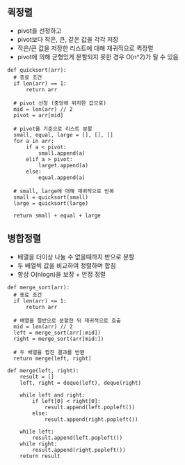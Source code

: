 ## 퀵정렬
- pivot을 선정하고
- pivot보다 작은, 큰, 같은 값을 각각 저장
- 작은/큰 값을 저장한 리스트에 대해 재귀적으로 퀵정렬 
- pivot에 의해 균형있게 분할되지 못한 경우 O(n^2)가 될 수 있음

```
def quicksort(arr):
  # 종료 조건
  if len(arr) == 1:
      return arr
      
  # pivot 선정 (중앙에 위치한 값으로)
  mid = len(arr) // 2
  pivot = arr[mid]
  
  # pivot을 기준으로 리스트 분할
  small, equal, large = [], [], []
  for a in arr:
      if a < pivot:
          small.append(a)
      elif a > pivot:
          larget.append(a)
      else:
          equal.append(a)
        
  # small, large에 대해 재귀적으로 반복
  small = quicksort(small)
  large = quicksort(large)
  
  return small + equal + large
```

## 병합정렬
- 배열을 더이상 나눌 수 없을때까지 반으로 분할
- 두 배열씩 값을 비교하여 정렬하며 합침
- 항상 O(nlogn)을 보장 + 안정 정렬
```
def merge_sort(arr):
  # 종료 조건
  if len(arr) <= 1:
      return arr
  
  # 배열을 절반으로 분할한 뒤 재귀적으로 호출
  mid = len(arr) // 2
  left = merge_sort(arr[:mid])
  right = merge_sort(arr[mid:])
  
  # 두 배열을 합친 결과를 반환
  return merge(left, right)
  
def merge(left, right):
    result = []
    left, right = deque(left), deque(right)
    
    while left and right:
        if left[0] < right[0]:
            result.append(left.popleft())
        else:
            result.append(right.popleft())
            
    while left:
        result.append(left.popleft())
    while right:
        result.append(right.popleft())
    return result
```
